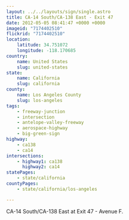 ```yaml
---
layout: ../../layouts/sign/single.astro
title: CA-14 South/CA-138 East - Exit 47
date: 2012-05-05 08:41:47 +0000 +0000
imageid: "7174402510"
flickrid: "7174402510"
location:
    latitude: 34.751072
    longitude: -118.170685
country:
    name: United States
    slug: united-states
state:
    name: California
    slug: california
county:
    name: Los Angeles County
    slug: los-angeles
tags:
    - freeway-junction
    - intersection
    - antelope-valley-freeway
    - aerospace-highway
    - big-green-sign
highway:
    - ca138
    - ca14
intersections:
    - highway1: ca138
      highway2: ca14
statePages:
    - state/california
countyPages:
    - state/california/los-angeles

---
```

CA-14 South/CA-138 East at Exit 47 - Avenue F.